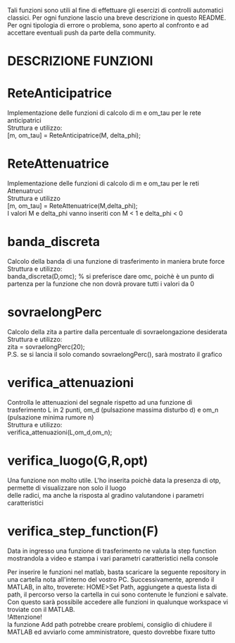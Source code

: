 Tali funzioni sono utili al fine di effettuare gli esercizi di controlli automatici
classici. Per ogni funzione lascio una breve descrizione in questo README.
Per ogni tipologia di errore o problema, sono aperto al confronto e ad accettare 
eventuali push da parte della community.

# DESCRIZIONE FUNZIONI
# ReteAnticipatrice # 
Implementazione delle funzioni di calcolo di m e om_tau per le rete anticipatrici  
Struttura e utilizzo:  
[m, om_tau] = ReteAnticipatrice(M, delta_phi);

# ReteAttenuatrice #
Implementazione delle funzioni di calcolo di m e om_tau per le reti Attenuatruci  
Struttura e utilizzo  
[m, om_tau] = ReteAttenuatrice(M,delta_phi);  
I valori M e delta_phi vanno inseriti con M < 1 e delta_phi < 0

# banda_discreta
Calcolo della banda di una funzione di trasferimento in maniera brute force  
Struttura e utilizzo:  
banda_discreta(D,omc); % si preferisce dare omc, poichè è un punto di partenza per la funzione che non dovrà provare tutti i valori da 0

# sovraelongPerc
Calcolo della zita a partire dalla percentuale di sovraelongazione desiderata  
Struttura e utilizzo:  
zita = sovraelongPerc(20);  
P.S. se si lancia il solo comando sovraelongPerc(), sarà mostrato il grafico

# verifica_attenuazioni
Controlla le attenuazioni del segnale rispetto ad una funzione di trasferimento L in 2 punti, om_d (pulsazione massima disturbo d) e om_n (pulsazione minima rumore n)  
Struttura e utilizzo:  
verifica_attenuazioni(L,om_d,om_n);

# verifica_luogo(G,R,opt)
Una funzione non molto utile. L'ho inserita poichè data la presenza di otp, permette di visualizzare non solo il luogo  
delle radici, ma anche la risposta al gradino valutandone i parametri caratteristici

# verifica_step_function(F)
Data in ingresso una funzione di trasferimento ne valuta la step function mostrandola a video
e stampa i vari parametri caratteristici nella console  


Per inserire le funzioni nel matlab, basta scaricare la seguente repository in una cartella nota all'interno del vostro PC. Successivamente, aprendo il MATLAB, in alto, troverete: HOME>Set Path, aggiungete a questa lista di path, il percorso verso la cartella in cui sono contenute le funzioni e salvate. Con questo sarà possibile accedere alle funzioni in qualunque workspace vi troviate con il MATLAB.  
!Attenzione!  
la funzione Add path potrebbe creare problemi, consiglio di chiudere il MATLAB ed avviarlo come amministratore, questo dovrebbe fixare tutto
